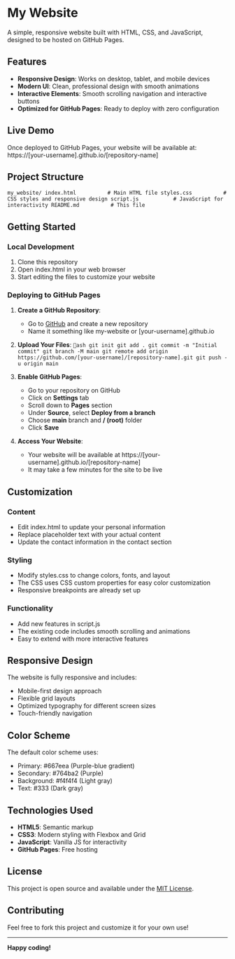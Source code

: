 ﻿# My Website

A simple, responsive website built with HTML, CSS, and JavaScript, designed to be hosted on GitHub Pages.

##  Features

- **Responsive Design**: Works on desktop, tablet, and mobile devices
- **Modern UI**: Clean, professional design with smooth animations
- **Interactive Elements**: Smooth scrolling navigation and interactive buttons
- **Optimized for GitHub Pages**: Ready to deploy with zero configuration

##  Live Demo

Once deployed to GitHub Pages, your website will be available at:
https://[your-username].github.io/[repository-name]

##  Project Structure

`
my_website/
 index.html          # Main HTML file
 styles.css          # CSS styles and responsive design
 script.js           # JavaScript for interactivity
 README.md          # This file
`

##  Getting Started

### Local Development

1. Clone this repository
2. Open index.html in your web browser
3. Start editing the files to customize your website

### Deploying to GitHub Pages

1. **Create a GitHub Repository**:
   - Go to [GitHub](https://github.com) and create a new repository
   - Name it something like my-website or [your-username].github.io

2. **Upload Your Files**:
   `ash
   git init
   git add .
   git commit -m "Initial commit"
   git branch -M main
   git remote add origin https://github.com/[your-username]/[repository-name].git
   git push -u origin main
   `

3. **Enable GitHub Pages**:
   - Go to your repository on GitHub
   - Click on **Settings** tab
   - Scroll down to **Pages** section
   - Under **Source**, select **Deploy from a branch**
   - Choose **main** branch and **/ (root)** folder
   - Click **Save**

4. **Access Your Website**:
   - Your website will be available at https://[your-username].github.io/[repository-name]
   - It may take a few minutes for the site to be live

##  Customization

### Content
- Edit index.html to update your personal information
- Replace placeholder text with your actual content
- Update the contact information in the contact section

### Styling
- Modify styles.css to change colors, fonts, and layout
- The CSS uses CSS custom properties for easy color customization
- Responsive breakpoints are already set up

### Functionality
- Add new features in script.js
- The existing code includes smooth scrolling and animations
- Easy to extend with more interactive features

##  Responsive Design

The website is fully responsive and includes:
- Mobile-first design approach
- Flexible grid layouts
- Optimized typography for different screen sizes
- Touch-friendly navigation

##  Color Scheme

The default color scheme uses:
- Primary: #667eea (Purple-blue gradient)
- Secondary: #764ba2 (Purple)
- Background: #f4f4f4 (Light gray)
- Text: #333 (Dark gray)

##  Technologies Used

- **HTML5**: Semantic markup
- **CSS3**: Modern styling with Flexbox and Grid
- **JavaScript**: Vanilla JS for interactivity
- **GitHub Pages**: Free hosting

##  License

This project is open source and available under the [MIT License](LICENSE).

##  Contributing

Feel free to fork this project and customize it for your own use!

---

**Happy coding!** 
